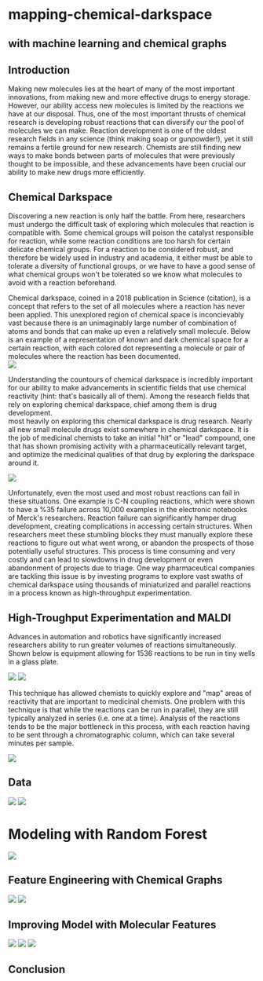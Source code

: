 # mapping-chemical-darkspace
## with machine learning and chemical graphs

## Introduction
Making new molecules lies at the heart of many of the most important innovations, from making new and more effective drugs to energy storage.  However, our ability access new  molecules is limited by the reactions we have at our disposal.  Thus, one of the most important thrusts of chemical research is developing robust reactions that can diversify our the pool of molecules we can make.  Reaction development is one of the oldest research fields in any science (think making soap or gunpowder!), yet it still remains a fertile ground for new research.  Chemists are still finding new ways to make bonds between parts of molecules that were previously thought to be impossible, and these advancements have been crucial our ability to make new drugs more efficiently.


## Chemical Darkspace
Discovering a new reaction is only half the battle.  From here, researchers must undergo the difficult task of exploring which molecules that reaction is compatible with.  Some chemical groups will poison the catalyst responsible for reaction, while some reaction conditions are too harsh for certain delicate chemical groups.  For a reaction to be considered robust, and therefore be widely used in industry and academia, it either must be able to tolerate a diversity of functional groups, or we have to have a good sense of what chemical groups won't be tolerated so we know what molecules to avoid with a reaction beforehand. 

Chemical darkspace, coined in a 2018 publication in Science (citation),  is a concept that refers to the set of all molecules where a reaction has never been applied.  This unexplored region of chemical space is inconcievably vast because there is an unimaginably large number of combination of atoms and bonds that can make up even a relatively small molecule.  Below is an example of a representation of known and dark chemical space for a certain reaction, with each colored dot representing a molecule or pair of molecules where the reaction has been documented.  
![](images/chemical_darkspace.png)

Understanding the countours of chemical darkspace is incredibly important for our ability to make advancements in scientific fields that use chemical reactivity (hint: that's basically all of them).  Among the research fields that rely on exploring chemical darkspace, chief among them is drug development.    
most heavily on exploring this chemical darkspace is drug research.  Nearly all new small molecule drugs exist somewhere in chemical darkspace.  It is the job of medicinal chemists to take an initial "hit" or "lead" compound, one that has shown promising activity with a pharmaceutically relevant target, and optimize the medicinal qualities of that drug by exploring the darkspace around it.  

![](images/Lead_optimization.png)

Unfortunately, even the most used and most robust reactions can fail in these situations.  One example is C-N coupling reactions, which were shown to have a %35 failure across 10,000 examples in the electronic notebooks of Merck's researchers.  Reaction failure can significantly hamper drug development, creating complications in accessing certain structures.  When researchers meet these stumbling blocks they must manually explore these reactions to figure out what went wrong, or abandon the prospects of those potentially useful structures.  This process is time consuming and very costly and can lead to slowdowns in drug development or even abandonment of projects due to triage.  One way pharmaceutical companies are tackling this issue is by investing programs to explore vast swaths of chemical darkspace using thousands of miniaturized and parallel reactions in a process known as high-throughput experimentation.




## High-Troughput Experimentation and MALDI
Advances in automation and robotics have significantly increased researchers ability to run greater volumes of reactions simultaneously.  Shown below is equipment allowing for 1536 reactions to be run in tiny wells in a glass plate.  

![](images/reaction_automation.png)
![](images/1536_well_plate.png)

This technique has allowed chemists to quickly explore and "map" areas of reactivity that are important to medicinal chemists.  One problem with this technique is that while the reactions can be run in parallel, they are still typically analyzed in series (i.e. one at a time).  Analysis of the reactions tends to be the major bottleneck in this process, with each reaction having to be sent through a chromatographic column, which can take several minutes per sample.    


![](images/MALDI_TOF.png)


## Data

![](images/example_reaction.png)
![](images/raw_MALDI_vs_UPLC_EIC_no_line.png)


# Modeling with Random Forest

![](images/RF_Baseline.png)


## Feature Engineering with Chemical Graphs

![](images/smiles_to_graph.png)
![](images/one_hot_encoding.png)

## Improving Model with Molecular Features

![](images/RF_model_improvement.png)
![](images/chemical_RF_predictions_vs_EIC.png)
![](images/RF_feature_importances.png)



## Conclusion
